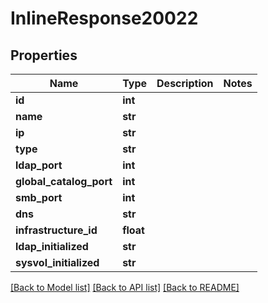 # InlineResponse20022

## Properties
Name | Type | Description | Notes
------------ | ------------- | ------------- | -------------
**id** | **int** |  | 
**name** | **str** |  | 
**ip** | **str** |  | 
**type** | **str** |  | 
**ldap_port** | **int** |  | 
**global_catalog_port** | **int** |  | 
**smb_port** | **int** |  | 
**dns** | **str** |  | 
**infrastructure_id** | **float** |  | 
**ldap_initialized** | **str** |  | 
**sysvol_initialized** | **str** |  | 

[[Back to Model list]](../README.md#documentation-for-models) [[Back to API list]](../README.md#documentation-for-api-endpoints) [[Back to README]](../README.md)

